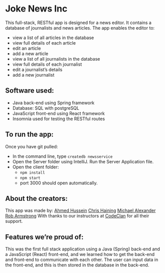 # Joke News Inc

This full-stack, RESTful app is designed for a news editor. It contains a database of journalists and news articles. The app enables the editor to:
* view a list of all articles in the database
* view full details of each article
* edit an article
* add a new article
* view a list of all journalists in the database
* view full details of each journalist
* edit a journalist’s details
* add a new journalist

## Software used:
* Java back-end using Spring framework
* Database: SQL with postgreSQL
* JavaScript front-end using React framework
* Insomnia used for testing the RESTful routes

## To run the app:
Once you have git pulled:
* In the command line, type `createdb newsservice`
* Open the Server folder using IntelliJ. Run the Server Application file.
* Open the client folder:
  * `npm install`
  * `npm start`
  * port 3000 should open automatically.


## About the creators:
This app was made by:
  [Ahmed Hussein](https://github.com/AhmedHu1993)
  [Chris Haining](https://github.com/chrishaining)
  [Michael Alexander](https://github.com/MichaelA26)
  [Rob Armstrong](https://github.com/rcarmitage)
With thanks to our instructors at [CodeClan](https://codeclan.com/) for all their support.

## Features we’re proud of:
This was the first full stack application using a Java (Spring) back-end and a JavaScript (React) front-end, and we learned how to get the back-end and front-end to communicate with each other. The user can input data in the front-end, and this is then stored in the database in the back-end.
